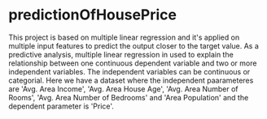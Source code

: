 # predictionOfHousePrice
This project is based on multiple linear regression and it's applied on multiple input features to predict the output closer to the target value.
As a predictive analysis, multiple linear regression in used to explain the relationship between one continuous dependent variable and two or more independent variables. The independent variables can be continuous or categorial.
Here we have a dataset where the independent paarameteres are 'Avg. Area Income', 'Avg. Area House Age', 'Avg. Area Number of Rooms', 'Avg. Area Number of Bedrooms' and 'Area Population' and the dependent parameter is 'Price'.
